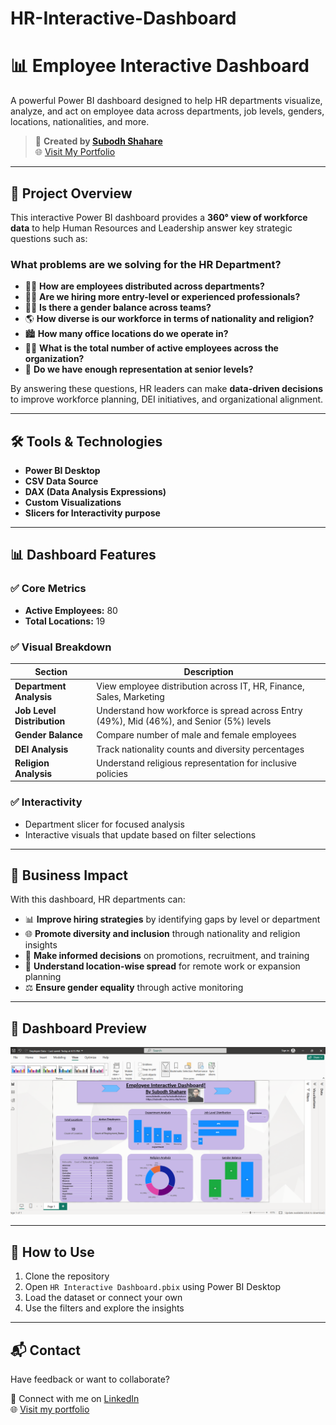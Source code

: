 # HR-Interactive-Dashboard
# 📊 Employee Interactive Dashboard

A powerful Power BI dashboard designed to help HR departments visualize, analyze, and act on employee data across departments, job levels, genders, locations, nationalities, and more.

> 🔗 **Created by [Subodh Shahare](https://www.linkedin.com/in/subodhshahare)**  
> 🌐 [Visit My Portfolio](https://subodh-s.my.canva.site/home)

---

## 📌 Project Overview

This interactive Power BI dashboard provides a **360° view of workforce data** to help Human Resources and Leadership answer key strategic questions such as:

###  What problems are we solving for the HR Department?
- 👨‍💼 **How are employees distributed across departments?**
- 🧑‍🔧 **Are we hiring more entry-level or experienced professionals?**
- 👩‍👧 **Is there a gender balance across teams?**
- 🌎 **How diverse is our workforce in terms of nationality and religion?**
- 🏙️ **How many office locations do we operate in?**
- 🧑‍💻 **What is the total number of active employees across the organization?**
- 🔄 **Do we have enough representation at senior levels?**

By answering these questions, HR leaders can make **data-driven decisions** to improve workforce planning, DEI initiatives, and organizational alignment.

---

## 🛠️ Tools & Technologies

- **Power BI Desktop**
- **CSV Data Source**
- **DAX (Data Analysis Expressions)**
- **Custom Visualizations**
- **Slicers for Interactivity purpose**

---

## 📊 Dashboard Features

### ✅ Core Metrics
- **Active Employees:** 80  
- **Total Locations:** 19

### ✅ Visual Breakdown

| Section                    | Description |
|----------------------------|-------------|
| **Department Analysis**    | View employee distribution across IT, HR, Finance, Sales, Marketing |
| **Job Level Distribution** | Understand how workforce is spread across Entry (49%), Mid (46%), and Senior (5%) levels |
| **Gender Balance**         | Compare number of male and female employees |
| **DEI Analysis**           | Track nationality counts and diversity percentages |
| **Religion Analysis**      | Understand religious representation for inclusive policies |

### ✅ Interactivity
- Department slicer for focused analysis
- Interactive visuals that update based on filter selections


---

## 🎯 Business Impact

With this dashboard, HR departments can:
- 📊 **Improve hiring strategies** by identifying gaps by level or department
- 🌐 **Promote diversity and inclusion** through nationality and religion insights
- 🧠 **Make informed decisions** on promotions, recruitment, and training
- 🏢 **Understand location-wise spread** for remote work or expansion planning
- ⚖️ **Ensure gender equality** through active monitoring

---

## 📸 Dashboard Preview

![Dashboard Screenshot](https://github.com/SubodhS-Projects/HR-Interactive-Dashboard/blob/main/Screenshot_HR%20Interactive%20Dashboard.png)

---

## 🚀 How to Use

1. Clone the repository  
2. Open `HR Interactive Dashboard.pbix` using Power BI Desktop  
3. Load the dataset or connect your own  
4. Use the filters and explore the insights

---

## 📬 Contact

Have feedback or want to collaborate?

📧 Connect with me on [LinkedIn](https://www.linkedin.com/in/subodhshahare)  
🌐 [Visit my portfolio](https://subodh-s.my.canva.site/home)











